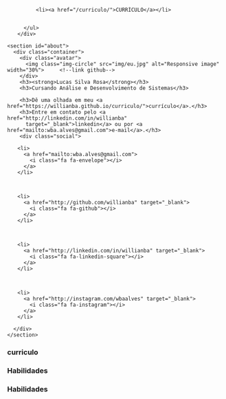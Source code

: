 
<html lang="pt-br">

<head>
  <meta charset="utf-8">
  <meta http-equiv="X-UA-Compatible" content="IE=edge">
  <meta name="viewport" content="width=device-width, initial-scale=1">
  <meta name="author" content="map[]" />
  
 
  
  <link rel="stylesheet" type="text/css"
    href="https://maxcdn.bootstrapcdn.com/font-awesome/4.6.3/css/font-awesome.min.css" />
  
  <meta name="generator" content="Hugo 0.54.0" />
  <link rel="stylesheet" href="https://maxcdn.bootstrapcdn.com/bootstrap/3.3.7/css/bootstrap.min.css"
    integrity="sha384-BVYiiSIFeK1dGmJRAkycuHAHRg32OmUcww7on3RYdg4Va+PmSTsz/K68vbdEjh4u" crossorigin="anonymous">

  <link rel="stylesheet" type="text/css" href="css/style2.css"> <!--link github-->
  <link rel="stylesheet" type="text/css"
    href="https://fonts.googleapis.com/css?family=Source+Sans+Pro:200,400,200bold,400old" />
  <link rel="canonical" href=" { { site.url } }{ { page.url } }" />
  
  <title>Lucas Silva da Rosa</title>
  
</head>


<body>
  <div id="wrap">
    <nav class="navbar navbar-default">
  <div class="container">
    <div class="navbar-header">
      <a class="navbar-brand" href="https://willianba.github.io/"><i class="fa fa-home"></i></a>
    </div>
    <div id="navbar">
      <ul class="nav navbar-nav navbar-right">
        
          
          <li><a href="/curriculo/">CURRÍCULO</a></li>
          
        
      </ul>
    </div>
  </div>
</nav>

    <section id="about">
      <div class="container">
        <div class="avatar">
          <img class="img-circle" src="img/eu.jpg" alt="Responsive image" width="30%">     <!--link github-->
        </div>
        <h3><strong>Lucas Silva Rosa</strong></h3>
        <h3>Cursando Análise e Desenvolvimento de Sistemas</h3>
        
        <h3>Dê uma olhada em meu <a href="https://willianba.github.io/curriculo/">currículo</a>.</h3>
        <h3>Entre em contato pelo <a href="http://linkedin.com/in/willianba"
          target="_blank">linkedin</a> ou por <a href="mailto:wba.alves@gmail.com">e-mail</a>.</h3>
        <div class="social">
  <ul class="social-links">
    
    <li>
      <a href="mailto:wba.alves@gmail.com">
        <i class="fa fa-envelope"></i>
      </a>
    </li>
    

    
    <li>
      <a href="http://github.com/willianba" target="_blank">
        <i class="fa fa-github"></i>
      </a>
    </li>
    

    
    <li>
      <a href="http://linkedin.com/in/willianba" target="_blank">
        <i class="fa fa-linkedin-square"></i>
      </a>
    </li>
    

    
    <li>
      <a href="http://instagram.com/wbaalves" target="_blank">
        <i class="fa fa-instagram"></i>
      </a>
    </li>
    
  </ul>
</div>

      </div>
    </section>
  </div>

<section>
  <div class="container" id="titulo">
    <h3><strong>curriculo</strong></h3>


  </div>

  <div class="container" id="titulo">
    <h3><strong>Habilidades</strong></h3>


  </div>

  <div class="container" id="titulo">
    <h3><strong>Habilidades</strong></h3>


  </div>
</section>

